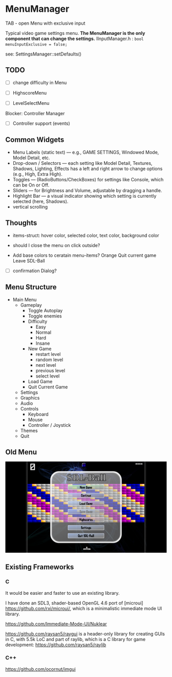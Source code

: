 # MenuManager

TAB - open Menu with exclusive input

Typical video game settings menu.
**The MenuManager is the only component that can change the settings.**
IInputManager.h : `bool menuInputExclusive = false;`

see: SettingsManager::setDefaults()

## TODO

- [ ] change difficulty in Menu


- [ ] HighscoreMenu
- [ ] LevelSelectMenu

Blocker: Controller Manager

- [ ] Controller support (events)

## Common Widgets

- Menu Labels (static text) — e.g., GAME SETTINGS, Windowed Mode, Model Detail, etc.
- Drop-down / Selectors — each setting like Model Detail, Textures, Shadows, Lighting, Effects has a left and right
  arrow to change options (e.g., High, Extra High).
- Toggles — (RadioButtons/CheckBoxes) for settings like Console, which can be On or Off.
- Sliders — for Brightness and Volume, adjustable by dragging a handle.
- Highlight Bar — a visual indicator showing which setting is currently selected (here, Shadows).
- vertical scrolling

## Thoughts

- items-struct: hover color, selected color, text color, background color
- should I close the menu on click outside?

- Add base colors to ceratain menu-items?
  Orange
  Quit current game
  Leave SDL-Ball

- [ ] confirmation Dialog?

## Menu Structure

- Main Menu
    - Gameplay
        - Toggle Autoplay
        - Toggle enemies
        - Difficulty
            - Easy
            - Normal
            - Hard
            - Insane
        - New Game
            - restart level
            - random level
            - next level
            - previous level
            - select level
        - Load Game
        - Quit Current Game
    - Settings
    - Graphics
    - Audio
    - Controls
        - Keyboard
        - Mouse
        - Controller / Joystick
    - Themes
    - Quit

## Old Menu

![Bildschirmfoto vom 2025-05-08 15-42-26.png](../../screenshots/Bildschirmfoto%20vom%202025-05-08%2015-42-26.png)

## Existing Frameworks

### C

It would be easier and faster to use an existing library.

I have done an SDL3, shader-based OpenGL 4.6 port of [microui] https://github.com/rxi/microui/, which is a minimalistic
immediate mode UI library.

https://github.com/Immediate-Mode-UI/Nuklear

https://github.com/raysan5/raygui is a header-only library for creating GUIs in C, with 5.5k LoC and part of raylib,
which is a C library for game development: https://github.com/raysan5/raylib

### C++

https://github.com/ocornut/imgui
